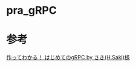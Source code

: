 # pra_gRPC

# 参考
[
作ってわかる！ はじめてのgRPC by さき(H.Saki)様](https://zenn.dev/hsaki/books/golang-grpc-starting/viewer/codegenerate)
